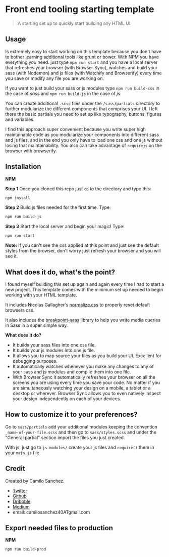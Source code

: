 # Front end tooling starting template

> A starting set up to quickly start building any HTML UI

## Usage

Is extremely easy to start working on this template because you don't have to bother learning additional tools like grunt or bower. With NPM you have everything you need. just type `npm run start` and you have a local server that refreshes your browser (with Browser Sync), watches and build your sass (with Nodemon) and js files (with Watchify and Browserify) every time you save or modify any file you are working on.

If you want to just build your sass or js modules type `npm run build-css` in the case of *sass* and `npm run build-js` in the case of *js*.

You can create additional `.scss` files under the `/sass/partials` directory to further modularize the different components that comprises your UI.
I left there the basic partials you need to set up like typography, buttons, figures and variables.

I find this approach super convenient because you write super high maintainable code as you modularize your components into different sass and js files, and in the end you only have to load one css and one js without losing that maintainability. You also can take advantage of `requirejs` on the browser with browserify.

## Installation

**NPM**

**Step 1**
Once you cloned this repo just `cd` to the directory and type this:

```sh
npm install
```

**Step 2**
Build js files needed for the first time. Type:

```sh
npm run build-js
```

**Step 3**
Start the local server and begin your magic! Type:

```sh
npm run start
```
**Note:** If you can't see the css applied at this point and just see the default styles from the browser, don't worry just refresh your browser and you will see it.

## What does it do, what's the point?

I found myself building this set up again and again every time I had to start a new project.
This template comes with the minimum set up needed to begin working with your HTML template.

It includes Nicolas Gallagher's [normalize.css](https://github.com/necolas/normalize.css) to properly reset default browsers css.

It also includes the [breakpoint-sass](https://github.com/at-import/breakpoint) library to help you write media queries in Sass in a super simple way.

**What does it do?**

- It builds your sass files into one css file.
- It builds your js modules into one js file.
- It allows you to map source your files as you build your UI. Excellent for debugging purposes.
- It automatically watches whenever you make any changes to any of your sass and js modules and compile them into one file.
- With Browser Sync it automatically refreshes your browser on all the screens you are using every time you save your code. No matter if you are simultaneously watching your design on a mobile, a tablet or a desktop or wherever. Browser Sync allows you to even natively inspect your design independently on each of your devices.


## How to customize it to your preferences?

Go to `sass/partials` add your additional modules keeping the convention `_name-of-your-file.scss` and then go to `sass/styles.scss` and under the "General partial" section import the files you just created.

With js, just go to `js-modules/` create your js files and `require()` them in your `main.js` file.

## Credit

Created by Camilo Sanchez.

- [Twitter](https://twitter.com/camilosanchez)
- [Github](https://github.com/camilosanchez)
- [Dribbble](https://dribbble.com/camilosanchez)
- [Medium](https://medium.com/@camilosanchez)
- email: camilosanchez40ATgmail.com

## Export needed files to production


**NPM**

```sh
npm run build-prod
```

